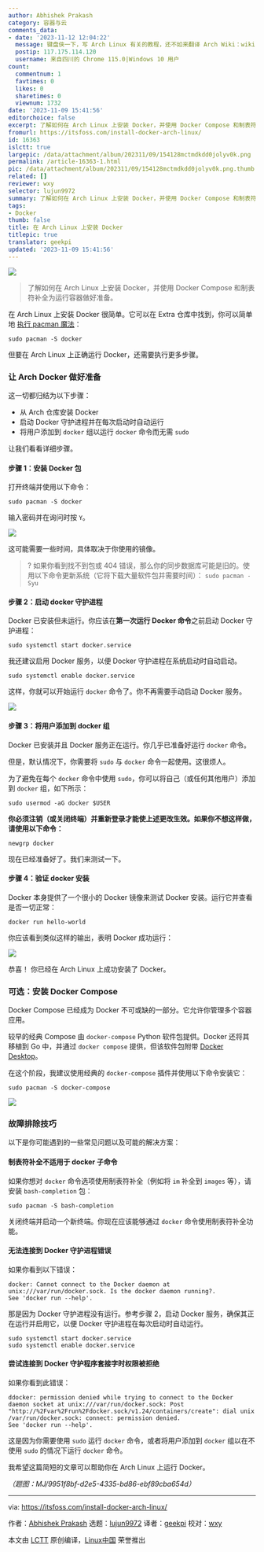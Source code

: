 ```yaml
---
author: Abhishek Prakash
category: 容器与云
comments_data:
- date: '2023-11-12 12:04:22'
  message: 键盘侠一下，写 Arch Linux 有关的教程，还不如来翻译 Arch Wiki：wiki.archlinux.org
  postip: 117.175.114.120
  username: 来自四川的 Chrome 115.0|Windows 10 用户
count:
  commentnum: 1
  favtimes: 0
  likes: 0
  sharetimes: 0
  viewnum: 1732
date: '2023-11-09 15:41:56'
editorchoice: false
excerpt: 了解如何在 Arch Linux 上安装 Docker，并使用 Docker Compose 和制表符补全为运行容器做好准备。
fromurl: https://itsfoss.com/install-docker-arch-linux/
id: 16363
islctt: true
largepic: /data/attachment/album/202311/09/154128mctmdkdd0jolyv0k.png
permalink: /article-16363-1.html
pic: /data/attachment/album/202311/09/154128mctmdkdd0jolyv0k.png.thumb.jpg
related: []
reviewer: wxy
selector: lujun9972
summary: 了解如何在 Arch Linux 上安装 Docker，并使用 Docker Compose 和制表符补全为运行容器做好准备。
tags:
- Docker
thumb: false
title: 在 Arch Linux 上安装 Docker
titlepic: true
translator: geekpi
updated: '2023-11-09 15:41:56'
---
```


![](/data/attachment/album/202311/09/154128mctmdkdd0jolyv0k.png)



> 
> 了解如何在 Arch Linux 上安装 Docker，并使用 Docker Compose 和制表符补全为运行容器做好准备。
> 
> 
> 


在 Arch Linux 上安装 Docker 很简单。它可以在 Extra 仓库中找到，你可以简单地 [执行 pacman 魔法](https://itsfoss.com/pacman-command/)：



```
sudo pacman -S docker

```

但要在 Arch Linux 上正确运行 Docker，还需要执行更多步骤。


### 让 Arch Docker 做好准备


这一切都归结为以下步骤：


* 从 Arch 仓库安装 Docker
* 启动 Docker 守护进程并在每次启动时自动运行
* 将用户添加到 `docker` 组以运行 `docker` 命令而无需 `sudo`


让我们看看详细步骤。


#### 步骤 1：安装 Docker 包


打开终端并使用以下命令：



```
sudo pacman -S docker

```

输入密码并在询问时按 `Y`。


![](/data/attachment/album/202311/09/154156d510mluaho77kog0.png)


这可能需要一些时间，具体取决于你使用的镜像。



> 
> ? 如果你看到找不到包或 404 错误，那么你的同步数据库可能是旧的。使用以下命令更新系统（它将下载大量软件包并需要时间）： `sudo pacman -Syu`
> 
> 
> 


#### 步骤 2：启动 docker 守护进程


Docker 已安装但未运行。你应该在**第一次运行 Docker 命令**之前启动 Docker 守护进程：



```
sudo systemctl start docker.service

```

我还建议启用 Docker 服务，以便 Docker 守护进程在系统启动时自动启动。



```
sudo systemctl enable docker.service

```

这样，你就可以开始运行 `docker` 命令了。你不再需要手动启动 Docker 服务。


![](/data/attachment/album/202311/09/154156e8ufewhn8m9uanhd.png)


#### 步骤 3：将用户添加到 docker 组


Docker 已安装并且 Docker 服务正在运行。你几乎已准备好运行 `docker` 命令。


但是，默认情况下，你需要将 `sudo` 与 `docker` 命令一起使用。这很烦人。


为了避免在每个 `docker` 命令中使用 `sudo`，你可以将自己（或任何其他用户）添加到 `docker` 组，如下所示：



```
sudo usermod -aG docker $USER

```

**你必须注销（或关闭终端）并重新登录才能使上述更改生效。如果你不想这样做，请使用以下命令：**



```
newgrp docker

```

现在已经准备好了。我们来测试一下。


#### 步骤 4：验证 docker 安装


Docker 本身提供了一个很小的 Docker 镜像来测试 Docker 安装。运行它并查看是否一切正常：



```
docker run hello-world

```

你应该看到类似这样的输出，表明 Docker 成功运行：


![](/data/attachment/album/202311/09/154157enosbzo4d494b9ze.png)


恭喜！ 你已经在 Arch Linux 上成功安装了 Docker。


### 可选：安装 Docker Compose


Docker Compose 已经成为 Docker 不可或缺的一部分。它允许你管理多个容器应用。


较早的经典 Compose 由 `docker-compose` Python 软件包提供。Docker 还将其移植到 Go 中，并通过 `docker compose` 提供，但该软件包附带 [Docker Desktop](https://www.docker.com/products/docker-desktop/)。


在这个阶段，我建议使用经典的 `docker-compose` 插件并使用以下命令安装它：



```
sudo pacman -S docker-compose

```

![](/data/attachment/album/202311/09/154158kj8z8omkzyid878m.png)


### 故障排除技巧


以下是你可能遇到的一些常见问题以及可能的解决方案：


#### 制表符补全不适用于 docker 子命令


如果你想对 `docker` 命令选项使用制表符补全（例如将 `im` 补全到 `images` 等），请安装 `bash-completion` 包：



```
sudo pacman -S bash-completion

```

关闭终端并启动一个新终端。你现在应该能够通过 `docker` 命令使用制表符补全功能。


#### 无法连接到 Docker 守护进程错误


如果你看到以下错误：



```
docker: Cannot connect to the Docker daemon at unix:///var/run/docker.sock. Is the docker daemon running?.
See 'docker run --help'.

```

那是因为 Docker 守护进程没有运行。参考步骤 2，启动 Docker 服务，确保其正在运行并启用它，以便 Docker 守护进程在每次启动时自动运行。



```
sudo systemctl start docker.service
sudo systemctl enable docker.service

```

#### 尝试连接到 Docker 守护程序套接字时权限被拒绝


如果你看到此错误：



```
ddocker: permission denied while trying to connect to the Docker daemon socket at unix:///var/run/docker.sock: Post "http://%2Fvar%2Frun%2Fdocker.sock/v1.24/containers/create": dial unix /var/run/docker.sock: connect: permission denied.
See 'docker run --help'.

```

这是因为你需要使用 `sudo` 运行 `docker` 命令，或者将用户添加到 `docker` 组以在不使用 `sudo` 的情况下运行 `docker` 命令。


我希望这篇简短的文章可以帮助你在 Arch Linux 上运行 Docker。


*（题图：MJ/9951f8bf-d2e5-4335-bd86-ebf89cba654d）*




---


via: <https://itsfoss.com/install-docker-arch-linux/>


作者：[Abhishek Prakash](https://itsfoss.com/author/abhishek/) 选题：[lujun9972](https://github.com/lujun9972) 译者：[geekpi](https://github.com/geekpi) 校对：[wxy](https://github.com/wxy)


本文由 [LCTT](https://github.com/LCTT/TranslateProject) 原创编译，[Linux中国](https://linux.cn/) 荣誉推出